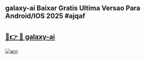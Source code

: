 ## galaxy-ai Baixar Gratis Ultima Versao Para Android/IOS 2025 #ajqaf

# <h2><a href="https://ainizakaria.my?title=galaxy-ai&ref=20M">🔗👉 🔴 galaxy-ai</a></h2>

[![acn](https://github.com/user-attachments/assets/0f9c940e-d8b0-45ae-aac7-cd30a18b3e1c)](https://ainizakaria.my?title=galaxy-ai&ref=20M)

